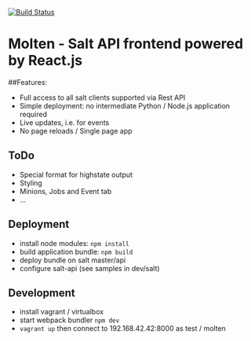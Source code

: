 [![Build Status](https://travis-ci.org/martinhoefling/molten.svg)](https://travis-ci.org/martinhoefling/molten)

# Molten - Salt API frontend powered by React.js

##Features:

* Full access to all salt clients supported via Rest API
* Simple deployment: no intermediate Python / Node.js application required
* Live updates, i.e. for events
* No page reloads / Single page app 

## ToDo
- Special format for highstate output
- Styling
- Minions, Jobs and Event tab
- ...

## Deployment

* install node modules: `npm install`
* build application bundle: `npm build`
* deploy bundle on salt master/api
* configure salt-api (see samples in dev/salt)

## Development
* install vagrant / virtualbox
* start webpack bundler `npm dev`
* `vagrant up` then connect to 192.168.42.42:8000 as test / molten
